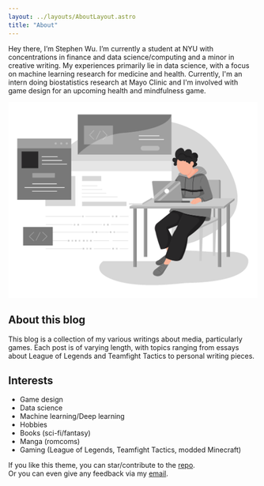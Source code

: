 ```yaml
---
layout: ../layouts/AboutLayout.astro
title: "About"
---
```


Hey there, I’m Stephen Wu. I’m currently a student at NYU with concentrations in finance and data science/computing and a minor in creative writing. My experiences primarily lie in data science, with a focus on machine learning research for medicine and health. Currently, I'm an intern doing biostatistics research at Mayo Clinic and I'm involved with game design for an upcoming health and mindfulness game.

<div>
  <img src="/assets/dev.svg" class="sm:w-1/2 mx-auto" alt="coding dev illustration">
</div>

## About this blog

This blog is a collection of my various writings about media, particularly games. Each post is of varying length, with topics ranging from essays about League of Legends and Teamfight Tactics to personal writing pieces.

## Interests

- Game design
- Data science
- Machine learning/Deep learning
- Hobbies
- Books (sci-fi/fantasy)
- Manga (romcoms)
- Gaming (League of Legends, Teamfight Tactics, modded Minecraft)

If you like this theme, you can star/contribute to the [repo](https://github.com/peachfuzzz/steffnstuff-blog).  
Or you can even give any feedback via my [email](mailto:pearfuzzz@gmail.com).
